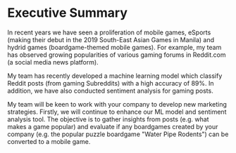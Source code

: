 # Executive Summary

In recent years we have seen a proliferation of mobile games, eSports (making their debut in the 2019 South-East Asian Games in Manila) and hydrid games (boardgame-themed mobile games). For example, my team has observed growing popularities of various gaming forums in Reddit.com (a social media news platform).

My team has recently developed a machine learning model which classify Reddit posts (from gaming Subreddits) with a high accuracy of 89%. In addition, we have also conducted sentiment analysis for gaming posts.

My team will be keen to work with your company to develop new marketing strategies. Firstly, we will continue to enhance our ML model and sentiment analysis tool. The objective is to gather insights from posts (e.g. what makes a game popular) and evaluate if any boardgames created by your company (e.g. the popular puzzle boardgame "Water Pipe Rodents") can be converted to a mobile game.


